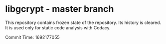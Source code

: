 # libgcrypt - master branch

This repository contains frozen state of the repository.
Its history is cleared. It is used only for static code
analysis with Codacy.

Commit Time: 1692177055